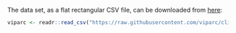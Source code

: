 
The data set, as a flat rectangular CSV file, can be downloaded from
[here](https://raw.githubusercontent.com/viparc/clires_data/master/data/viparc.csv):

``` r
viparc <- readr::read_csv("https://raw.githubusercontent.com/viparc/clires_data/master/data/viparc.csv")
```
